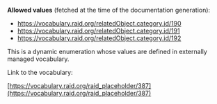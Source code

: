 



**Allowed values** (fetched at the time of the documentation generation):

* https://vocabulary.raid.org/relatedObject.category.id/190
* https://vocabulary.raid.org/relatedObject.category.id/191
* https://vocabulary.raid.org/relatedObject.category.id/192


This is a dynamic enumeration whose values are defined in externally managed vocabulary. 

Link to the vocabulary:

[https://vocabulary.raid.org/raid_placeholder/387](https://vocabulary.raid.org/raid_placeholder/387)









